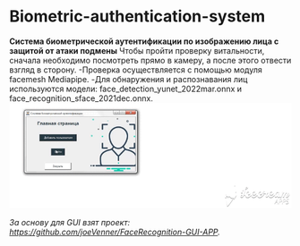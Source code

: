 # Biometric-authentication-system
**Система биометрической аутентификации по изображению лица с защитой от атаки подмены**
Чтобы пройти проверку витальности, сначала необходимо посмотреть прямо в камеру, а после этого отвести взгляд в сторону.
-Проверка осуществляется с помощью модуля facemesh Mediapipe.
-Для обнаружения и распознавания лиц используются модели: face_detection_yunet_2022mar.onnx и face_recognition_sface_2021dec.onnx. 
![screen-gif](./demo_auth.gif)

_За основу для GUI взят проект: https://github.com/joeVenner/FaceRecognition-GUI-APP._

